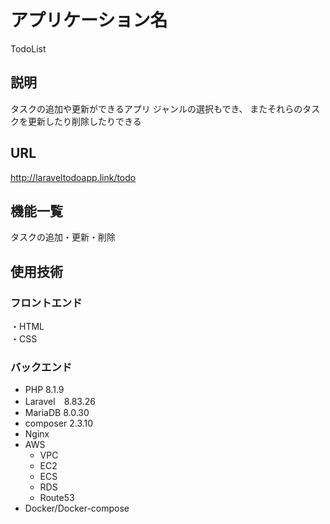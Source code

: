 # アプリケーション名
TodoList

## 説明
タスクの追加や更新ができるアプリ
ジャンルの選択もでき、
またそれらのタスクを更新したり削除したりできる

## URL
http://laraveltodoapp.link/todo

## 機能一覧
タスクの追加・更新・削除

## 使用技術
### フロントエンド
・HTML  
・CSS    
### バックエンド
- PHP 8.1.9  
- Laravel　8.83.26  
- MariaDB 8.0.30 
- composer 2.3.10
- Nginx
- AWS
  - VPC
  - EC2
  - ECS
  - RDS
  - Route53
- Docker/Docker-compose
